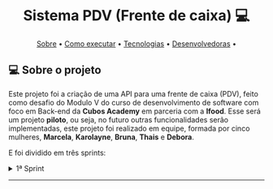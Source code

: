 <h1 align="center"> 
	Sistema PDV (Frente de caixa) 💻
</h1>

<p align="center">
 <a href="#-sobre-o-projeto">Sobre</a> •
 <a href="#-como-executar-o-projeto">Como executar</a> • 
 <a href="#-linguagem-utilizada">Tecnologias</a> • 
   <a href="#-pre-requisitos">Desenvolvedoras</a> • 
</p>

## 💻 Sobre o projeto

Este projeto foi a criação de uma API para uma frente de caixa (PDV), feito como desafio do Modulo V do curso de desenvolvimento de software com foco em Back-end da **Cubos Academy** em parceria com a **Ifood**. Esse será um projeto **piloto**, ou seja, no futuro outras funcionalidades serão implementadas, este projeto foi realizado em equipe, formada por cinco mulheres, **Marcela**, **Karolayne**, **Bruna**, **Thais** e **Debora**.

E foi dividido em três sprints:

<details>
<summary>1ª Sprint</summary>
<br>

- Banco de Dados
- Listar categorias
- Cadastrar usuário
- Efetuar login do usuário
- Detalhar perfil do usuário logado
- Editar perfil do usuário logado
- Efetuar deploy da aplicação

</details>

---

